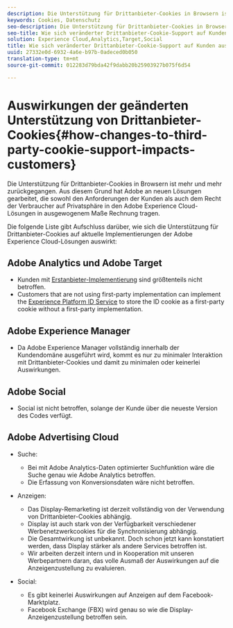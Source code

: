 ```yaml
---
description: Die Unterstützung für Drittanbieter-Cookies in Browsern ist mehr und mehr zurückgegangen. Aus diesem Grund hat Adobe an neuen Lösungen gearbeitet, die sowohl den Anforderungen der Kunden als auch dem Recht der Verbraucher auf Privatsphäre in den Adobe Experience Cloud-Lösungen in ausgewogenem Maße Rechnung tragen.
keywords: Cookies, Datenschutz
seo-description: Die Unterstützung für Drittanbieter-Cookies in Browsern ist mehr und mehr zurückgegangen. Aus diesem Grund hat Adobe an neuen Lösungen gearbeitet, die sowohl den Anforderungen der Kunden als auch dem Recht der Verbraucher auf Privatsphäre in den Adobe Experience Cloud-Lösungen in ausgewogenem Maße Rechnung tragen.
seo-title: Wie sich veränderter Drittanbieter-Cookie-Support auf Kunden auswirkt
solution: Experience Cloud,Analytics,Target,Social
title: Wie sich veränderter Drittanbieter-Cookie-Support auf Kunden auswirkt
uuid: 27332e0d-6932-4a6e-b97b-0adeced0b050
translation-type: tm+mt
source-git-commit: 012283d79bda42f9dabb20b25903927b075f6d54

---
```



# Auswirkungen der geänderten Unterstützung von Drittanbieter-Cookies{#how-changes-to-third-party-cookie-support-impacts-customers}

Die Unterstützung für Drittanbieter-Cookies in Browsern ist mehr und mehr zurückgegangen. Aus diesem Grund hat Adobe an neuen Lösungen gearbeitet, die sowohl den Anforderungen der Kunden als auch dem Recht der Verbraucher auf Privatsphäre in den Adobe Experience Cloud-Lösungen in ausgewogenem Maße Rechnung tragen.

Die folgende Liste gibt Aufschluss darüber, wie sich die Unterstützung für Drittanbieter-Cookies auf aktuelle Implementierungen der Adobe Experience Cloud-Lösungen auswirkt:

## Adobe Analytics und Adobe Target

* Kunden mit [Erstanbieter-Implementierung](/help/interface/cookies/cookies-first-party.md) sind größtenteils nicht betroffen.
* Customers that are not using first-party implementation can implement the [Experience Platform ID Service](https://docs.adobe.com/content/help/en/id-service/using/implementation-guides/implementation-guides.html) to store the ID cookie as a first-party cookie without a first-party implementation.

## Adobe Experience Manager

* Da Adobe Experience Manager vollständig innerhalb der Kundendomäne ausgeführt wird, kommt es nur zu minimaler Interaktion mit Drittanbieter-Cookies und damit zu minimalen oder keinerlei Auswirkungen.

## Adobe Social

* Social ist nicht betroffen, solange der Kunde über die neueste Version des Codes verfügt.

## Adobe Advertising Cloud

* Suche:

   * Bei mit Adobe Analytics-Daten optimierter Suchfunktion wäre die Suche genau wie Adobe Analytics betroffen.
   * Die Erfassung von Konversionsdaten wäre nicht betroffen.

* Anzeigen:

   * Das Display-Remarketing ist derzeit vollständig von der Verwendung von Drittanbieter-Cookies abhängig.
   * Display ist auch stark von der Verfügbarkeit verschiedener Werbenetzwerkcookies für die Synchronisierung abhängig.
   * Die Gesamtwirkung ist unbekannt. Doch schon jetzt kann konstatiert werden, dass Display stärker als andere Services betroffen ist.
   * Wir arbeiten derzeit intern und in Kooperation mit unseren Werbepartnern daran, das volle Ausmaß der Auswirkungen auf die Anzeigenzustellung zu evaluieren.

* Social:

   * Es gibt keinerlei Auswirkungen auf Anzeigen auf dem Facebook-Marktplatz.
   * Facebook Exchange (FBX) wird genau so wie die Display-Anzeigenzustellung betroffen sein.

